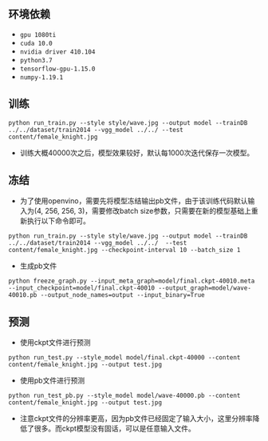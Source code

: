 ## 环境依赖
- `gpu 1080ti`
- `cuda 10.0`
- `nvidia driver 410.104`
- `python3.7`
- `tensorflow-gpu-1.15.0`
- `numpy-1.19.1`

## 训练

```
python run_train.py --style style/wave.jpg --output model --trainDB ../../dataset/train2014 --vgg_model ../../ --test content/female_knight.jpg
```

- 训练大概40000次之后，模型效果较好，默认每1000次迭代保存一次模型。

## 冻结

- 为了使用openvino，需要先将模型冻结输出pb文件，由于该训练代码默认输入为(4, 256, 256, 3)，需要修改batch size参数，只需要在新的模型基础上重新执行以下命令即可。

```
python run_train.py --style style/wave.jpg --output model --trainDB ../../dataset/train2014 --vgg_model ../../  --test content/female_knight.jpg --checkpoint-interval 10 --batch_size 1
```

- 生成pb文件

```
python freeze_graph.py --input_meta_graph=model/final.ckpt-40010.meta --input_checkpoint=model/final.ckpt-40010 --output_graph=model/wave-40010.pb --output_node_names=output --input_binary=True
```

## 预测

- 使用ckpt文件进行预测

```
python run_test.py --style_model model/final.ckpt-40000 --content content/female_knight.jpg --output test.jpg
```

- 使用pb文件进行预测

```
python run_test_pb.py --style_model model/wave-40000.pb --content content/female_knight.jpg --output test.jpg
```

- 注意ckpt文件的分辨率更高，因为pb文件已经固定了输入大小，这里分辨率降低了很多。而ckpt模型没有固话，可以是任意输入文件。